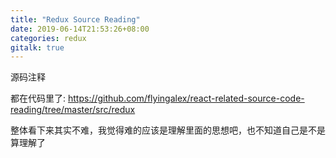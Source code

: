 ```yaml
---
title: "Redux Source Reading"
date: 2019-06-14T21:53:26+08:00
categories: redux
gitalk: true
---
```


源码注释
<!--more-->

都在代码里了:
https://github.com/flyingalex/react-related-source-code-reading/tree/master/src/redux

整体看下来其实不难，我觉得难的应该是理解里面的思想吧，也不知道自己是不是算理解了


